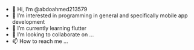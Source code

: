 - 👋 Hi, I’m @abdoahmed213579
- 👀 I’m interested in programming in general and specifically mobile app development 
- 🌱 I’m currently learning flutter
- 💞️ I’m looking to collaborate on ...
- 📫 How to reach me ...

<!---
abdoahmed213579/abdoahmed213579 is a ✨ special ✨ repository because its `README.md` (this file) appears on your GitHub profile.
You can click the Preview link to take a look at your changes.
--->
